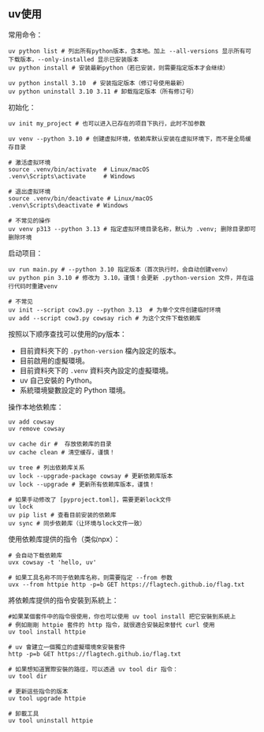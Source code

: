 ## uv使用

常用命令：

```shell
uv python list # 列出所有python版本，含本地。加上 --all-versions 显示所有可下载版本，--only-installed 显示已安装版本
uv python install # 安装最新python（若已安装，则需要指定版本才会继续）

uv python install 3.10  # 安装指定版本（修订号使用最新）
uv python uninstall 3.10 3.11 # 卸载指定版本（所有修订号）
```

初始化：

```shell
uv init my_project # 也可以进入已存在的项目下执行，此时不加参数

uv venv --python 3.10 # 创建虚拟环境，依赖库默认安装在虚拟环境下，而不是全局缓存目录

# 激活虚拟环境
source .venv/bin/activate  # Linux/macOS
.venv\Scripts\activate     # Windows

# 退出虚拟环境
source .venv/bin/deactivate # Linux/macOS
.venv\Scripts\deactivate # Windows

# 不常见的操作
uv venv p313 --python 3.13 # 指定虚拟环境目录名称，默认为 .venv; 删除目录即可删除环境
```

启动项目：

```shell
uv run main.py # --python 3.10 指定版本（首次执行时，会自动创建venv）
uv python pin 3.10 # 修改为 3.10，谨慎！会更新 .python-version 文件，并在运行代码时重建venv

# 不常见
uv init --script cow3.py --python 3.13  # 为单个文件创建临时环境
uv add --script cow3.py cowsay rich # 为这个文件下载依赖库
```

按照以下顺序查找可以使用的py版本：

- 目前資料夾下的 `.python-version` 檔內設定的版本。
- 目前啟用的虛擬環境。
- 目前資料夾下的 `.venv` 資料夾內設定的虛擬環境。
- uv 自己安裝的 Python。
- 系統環境變數設定的 Python 環境。

操作本地依赖库：

```shell
uv add cowsay
uv remove cowsay

uv cache dir #  存放依赖库的目录
uv cache clean # 清空缓存，谨慎！

uv tree # 列出依赖库关系
uv lock --upgrade-package cowsay # 更新依赖库版本
uv lock --upgrade # 更新所有依赖库版本，谨慎！

# 如果手动修改了 [pyproject.toml]，需要更新lock文件
uv lock
uv pip list # 查看目前安装的依赖库
uv sync # 同步依赖库（让环境与lock文件一致）
```

使用依赖库提供的指令（类似npx）：
```shell
# 会自动下载依赖库
uvx cowsay -t 'hello, uv'

# 如果工具名称不同于依赖库名称，则需要指定 --from 参数
uvx --from httpie http -p=b GET https://flagtech.github.io/flag.txt
```

將依赖库提供的指令安裝到系統上：
```shell
#如果某個套件中的指令很使用，你也可以使用 uv tool install 把它安裝到系統上
# 例如剛剛 httpie 套件的 http 指令，就很適合安裝起來替代 curl 使用
uv tool install httpie

# uv 會建立一個獨立的虛擬環境來安裝套件
http -p=b GET https://flagtech.github.io/flag.txt

# 如果想知道實際安裝的路徑，可以透過 uv tool dir 指令：
uv tool dir

# 更新這些指令的版本
uv tool upgrade httpie

# 卸載工具
uv tool uninstall httpie
```